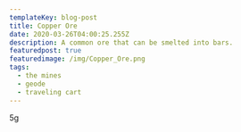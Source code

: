 ```yaml
---
templateKey: blog-post
title: Copper Ore
date: 2020-03-26T04:00:25.255Z
description: A common ore that can be smelted into bars.
featuredpost: true
featuredimage: /img/Copper_Ore.png
tags:
  - the mines
  - geode
  - traveling cart
---
```

5g
